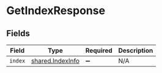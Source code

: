 # GetIndexResponse


## Fields

| Field                                                | Type                                                 | Required                                             | Description                                          |
| ---------------------------------------------------- | ---------------------------------------------------- | ---------------------------------------------------- | ---------------------------------------------------- |
| `index`                                              | [shared.IndexInfo](../../models/shared/indexinfo.md) | :heavy_minus_sign:                                   | N/A                                                  |